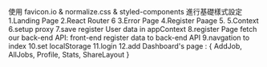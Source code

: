 使用 favicon.io & normalize.css & styled-components 進行基礎樣式設定
1.Landing Page
2.React Router 6
3.Error Page
4.Register Paage 5.
5.Context
6.setup proxy
7.save register User data in appContext
8.register Page fetch our back-end API: front-end register data to back-end API
9.navgation to index
10.set localStorage
11.login
12.add Dashboard's page : { AddJob, AllJobs, Profile, Stats, ShareLayout }

